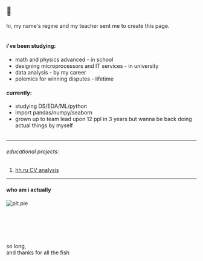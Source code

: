 ## 💜
hi, my name's regine and my teacher sent me to create this page.
</br></br>

#### i've been studying:
- math and physics advanced - in school
- designing microprocessors and IT services - in university
- data analysis - by my career
- polemics for winning disputes - lifetime

#### currently:
- studying DS/EDA/ML/python
- import pandas/numpy/seaborn <!--/keras/tensorflow-->
- grown up to team lead upon 12 ppl in 3 years but wanna be back doing actual things by myself
</br></br>
----------------------
###### educational projects:
1) [hh.ru CV analysis](https://github.com/redd-ratt/sf_ds_py/blob/main/py15-hh-proj/Project-1._Ноутбук-шаблон.ipynb)
----------------------

#### who am i actually
<!-- i'm inspired by astrophysics
- enjoing neurobiology and cognitive studies
- love Bayes theorem since i was 10
- "path of exile" is my primary hobby
- can't live without solving challenging cases just to show off
- tried almost every MOBA existing 
- sometimes i go camping with friends and guitars -->

![plt.pie](https://github.com/redd-ratt/redd-ratt/assets/4120771/0ee2f80a-bf14-4885-9fdb-f3d3a370ff95)









</br> </br> </br> </br> 

<!--
**redd-ratt/redd-ratt** is a ✨ _special_ ✨ repository because its `README.md` (this file) appears on your GitHub profile. -->

so long, </br>  and thanks for all the fish
